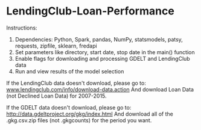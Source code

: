 # LendingClub-Loan-Performance
Instructions:

1. Dependencies: Python, Spark, pandas, NumPy, statsmodels, patsy, requests, zipfile, sklearn, fredapi
2. Set parameters like directory, start date, stop date in the main() function
3. Enable flags for downloading and processing GDELT and LendingClub data
4. Run and view results of the model selection

If the LendingClub data doesn't download, please go to:
www.lendingclub.com/info/download-data.action
And download Loan Data (not Declined Loan Data) for 2007-2015.

If the GDELT data doesn't download, please go to:
http://data.gdeltproject.org/gkg/index.html
And download all of the .gkg.csv.zip files (not .gkgcounts) for the period you want.
